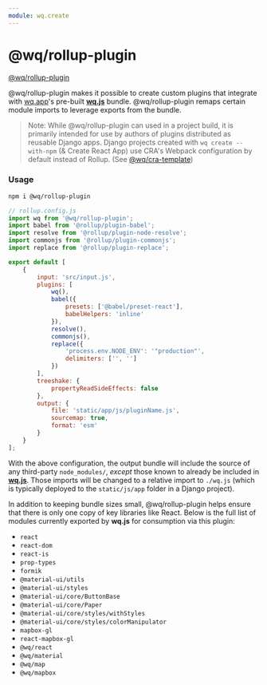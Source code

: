 ```yaml
---
module: wq.create
---
```


# @wq/rollup-plugin

[@wq/rollup-plugin][source]

@wq/rollup-plugin makes it possible to create custom plugins that integrate with [wq.app]'s pre-built [**wq.js**][wq] bundle. @wq/rollup-plugin remaps certain module imports to leverage exports from the bundle.

> Note: While @wq/rollup-plugin can used in a project build, it is primarily intended for use by authors of plugins distributed as reusable Django apps. Django projects created with `wq create --with-npm` (& Create React App) use CRA's Webpack configuration by default instead of Rollup. (See [@wq/cra-template])

### Usage

```bash
npm i @wq/rollup-plugin
```

```javascript
// rollup.config.js
import wq from '@wq/rollup-plugin';
import babel from '@rollup/plugin-babel';
import resolve from '@rollup/plugin-node-resolve';
import commonjs from '@rollup/plugin-commonjs';
import replace from '@rollup/plugin-replace';

export default [
    {
        input: 'src/input.js',
        plugins: [
            wq(),
            babel({
                presets: ['@babel/preset-react'],
                babelHelpers: 'inline'
            }),
            resolve(),
            commonjs(),
            replace({
                'process.env.NODE_ENV': '"production"',
                delimiters: ['', '']
            })
        ],
        treeshake: {
            propertyReadSideEffects: false
        },
        output: {
            file: 'static/app/js/pluginName.js',
            sourcemap: true,
            format: 'esm'
        }
    }
];
```

With the above configuration, the output bundle will include the source of any third-party `node_modules/`, _except_ those known to already be included in [**wq.js**][wq]. Those imports will be changed to a relative import to `./wq.js` (which is typically deployed to the `static/js/app` folder in a Django project).

In addition to keeping bundle sizes small, @wq/rollup-plugin helps ensure that there is only one copy of key libraries like React. Below is the full list of modules currently exported by **wq.js** for consumption via this plugin:

-   `react`
-   `react-dom`
-   `react-is`
-   `prop-types`
-   `formik`
-   `@material-ui/utils`
-   `@material-ui/styles`
-   `@material-ui/core/ButtonBase`
-   `@material-ui/core/Paper`
-   `@material-ui/core/styles/withStyles`
-   `@material-ui/core/styles/colorManipulator`
-   `mapbox-gl`
-   `react-mapbox-gl`
-   `@wq/react`
-   `@wq/material`
-   `@wq/map`
-   `@wq/mapbox`

[source]: https://github.com/wq/wq.create/tree/main/packages/cra-template
[wq.app]: ../wq.app/index.md
[wq]: ../wq.md
[@wq/cra-template]: ./cra-template.md
